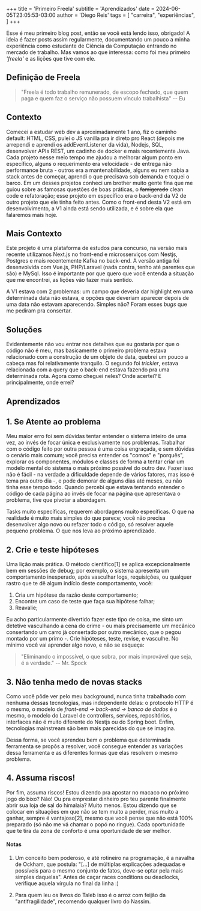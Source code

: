 +++
title = 'Primeiro Freela'
subtitle = 'Aprendizados'
date = 2024-06-05T23:05:53-03:00
author = 'Diego Reis'
tags = [
    "carreira",
    "experiências",   
]
+++

Esse é meu primeiro blog post, então se você está lendo isso, obrigado! A ideia
é fazer posts assim regularmente, documentando um pouco a minha experiência como
estudante de Ciência da Computação entrando no mercado de trabalho. Mas vamos
ao que interessa: como foi meu primeiro _'freela'_ e as lições que tive com ele.

## Definição de Freela

> "Freela é todo trabalho remunerado, de escopo fechado, que quem paga e quem faz o serviço não possuem vínculo trabalhista"
                                                    -- Eu

## Contexto

Comecei a estudar web dev a aproximadamente 1 ano, fiz o caminho default: HTML, CSS,
pulei o JS vanilla pra ir direto pro React (depois me arrependi e aprendi os addEventListener
da vida), Nodejs, SQL, desenvolver APIs REST, um cadinho de docker e mais recentemente Java.
Cada projeto nesse meio tempo me ajudou a melhorar algum ponto em específico, alguns o requerimento
era velocidade - de entrega não performance bruta - outros era a mantenabilidade, alguns eu nem sabia
a stack antes de começar, aprendi o que precisava sob demanda e toquei o barco. Em um desses projetos
conheci um brother muito gente fina que me guiou sobre as famosas questões de boas práticas, o ~~famigerado~~
clean code e refatoração; esse projeto em específico era o back-end da V2 de outro projeto que ele tinha feito antes. 
Como o front-end desta V2 está em desenvolvimento, a V1 ainda está sendo utilizada, e é sobre ela que falaremos mais hoje.  

## Mais Contexto

Este projeto é uma plataforma de estudos para concurso, na versão mais recente utilizamos Next.js no front-end e 
microsserviços com Nestjs, Postgres e mais recentemente Kafka no back-end. A versão antiga foi desenvolvida
com Vue.js, PHP/Laravel (nada contra, tenho até parentes que são) e MySql. Isso é importante por que quero que você
entenda a situação que me encontrei, as lições vão fazer mais sentido.

A V1 estava com 2 problemas: um campo que deveria dar highlight em uma determinada data não estava, e opções que deveriam
aparecer depois de uma data não estavam aparecendo. Simples não? Foram esses _bugs_ que me pediram pra consertar.

## Soluções

Evidentemente não vou entrar nos detalhes que eu gostaria por que o código não é meu, mas basicamente
o primeiro problema estava relacionado com a construção de um objeto de data, quebrei um pouco a cabeça mas foi relativamente
tranquilo. O segundo foi _trickier_, estava relacionada com a query que o back-end estava fazendo pra uma determinada rota. Agora
como cheguei neles? Onde acertei? E principalmente, onde errei?

## Aprendizados

## 1. Se Atente ao problema

Meu maior erro foi sem dúvidas tentar entender o sistema inteiro de uma vez, ao invés de focar única e exclusivamente nos problemas.
Trabalhar com o código feito por outra pessoa é uma coisa engraçada, e sem dúvidas o cenário mais comum; você precisa entender os "comos" e 
"porquês", explorar os componentes, módulos e classes de forma a tentar criar um modelo mental do sistema o mais próximo possível do
outro dev. Fazer isso não é fácil - na verdade a dificuldade depende de vários fatores, mas isso é tema pra outro dia -, e pode demorar
de alguns dias até meses, eu não tinha esse tempo todo. Quando percebi que estava tentando entender o código de cada página ao invés de
focar na página que apresentava o problema, tive que pivotar a abordagem. 

Tasks muito específicas, requerem abordagens muito específicas. O que na realidade é muito mais simples
do que parece; você não precisa desenvolver algo novo ou refazer todo o código, só resolver aquele pequeno problema. O que nos leva ao próximo 
aprendizado.

## 2. Crie e teste hipóteses

Uma lição mais prática. O método científico[1] se aplica excepcionalmente bem em sessões de debug; por exemplo, o sistema apresenta um comportamento
inesperado, após vasculhar logs, requisições, ou qualquer rastro que te dê algum indício deste comportamento, você:

1. Cria um hipótese da razão deste comportamento;
2. Encontre um caso de teste que faça sua hipótese falhar;
3. Reavalie;

Eu acho particularmente divertido fazer este tipo de coisa, me sinto um detetive vasculhando a cena do crime - ou mais precisamente um mecânico 
consertando um carro já consertado por outro mecânico, que o pegou montado por um primo -. Crie hipóteses, teste, revise, e vasculhe. No mínimo
você vai aprender algo novo, e não se esqueça:

> "Eliminando o impossível, o que sobra, por mais improvável que seja, é a verdade."
                                                    -- Mr. Spock

## 3. Não tenha medo de novas stacks

Como você pôde ver pelo meu background, nunca tinha trabalhado com nenhuma dessas tecnologias, mas independente delas: o protocolo HTTP é o mesmo,
o modelo de _front-end -> back-end -> banco de dados_ é o mesmo, o modelo do Laravel de controllers, services, repositórios, interfaces não é 
muito diferente do Nestjs ou do Spring boot. Enfim, tecnologias mainstream são bem mais parecidas do que se imagina.

Dessa forma, se você aprendeu bem o problema que determinada ferramenta se propôs a resolver, você consegue entender as variações dessa ferramenta
e as diferentes formas que elas resolvem o mesmo problema.

## 4. Assuma riscos!

Por fim, assuma riscos! Estou dizendo pra apostar no macaco no próximo jogo do bixo? Não! Ou pra emprestar dinheiro pro teu parente finalmente abrir
sua loja de sal do himalaia? Muito menos. Estou dizendo que se colocar em situações em que não se tem muito a perder, mas muito a ganhar, sempre é
vantajoso[2], mesmo que você pense que não está 100% preparado (só não me vá chamar o popó no ringue). Cada oportunidade que te tira da zona de conforto
é uma oportunidade de ser melhor.


#### Notas

1. Um conceito bem poderoso, e até rotineiro na programação, é a navalha de Ockham, que postula: "[...] de múltiplas explicações 
adequadas e possíveis para o mesmo conjunto de fatos, deve-se optar pela mais simples daquelas". Antes de caçar races conditions ou deadlocks, verifique
aquela vírgula no final da linha :)

2. Para quem leu os livros do Taleb isso é o arroz com feijão da "antifragilidade", recomendo qualquer livro do Nassim.







